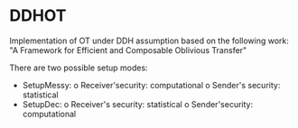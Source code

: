 # DDHOT
Implementation of OT under DDH assumption based on the following work: "A Framework for Efficient and Composable Oblivious Transfer"

There are two possible setup modes:

- SetupMessy:
  o Receiver'security: computational
  o Sender's security: statistical
- SetupDec:
  o Receiver's security: statistical
  o Sender'security: computational




